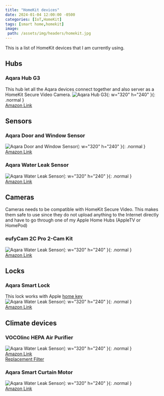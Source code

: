 ```yaml
---
title: "HomeKit devices"
date: 2024-01-04 12:00:00 -0500
categories: [IoT,HomeKit]
tags: [smart home,homekit]
image:
 path: /assets/img/headers/homekit.jpg
---
```


This is a list of HomeKit devices that I am currently using.

## Hubs

### Aqara Hub G3
This hub let all the Aqara devices connect together and also server as a HomeKit Secure Video Camera.
![Aqara Hub G3](/assets/img/aqara_hub_g3.jpg){: w="320" h="240" }{: .normal }<br>
[Amazon Link](https://a.co/d/1IkzZGH)

## Sensors

### Aqara Door and Window Sensor
![Aqara Door and Window Sensor](/assets/img/aqara_sensor.jpg){: w="320" h="240" }{: .normal }<br>
[Amazon Link](https://a.co/d/3GyTw0x)

### Aqara Water Leak Sensor
![Aqara Water Leak Sensor](/assets/img/aqara_leak.jpg){: w="320" h="240" }{: .normal }<br>
[Amazon Link](https://a.co/d/9SX83QP)

## Cameras
Cameras needs to be compatible with HomeKit Secure Video. This makes them safe to use since they do not upload anything to the Internet directly and have to go through one of my Apple Home Hubs (AppleTV or HomePod)

### eufyCam 2C Pro 2-Cam Kit
![Aqara Water Leak Sensor](/assets/img/eufy_2cpro.jpg){: w="320" h="240" }{: .normal }<br>
[Amazon Link](https://a.co/d/bc543kV)

## Locks

### Aqara Smart Lock
This lock works with Apple [home key](https://support.apple.com/en-ca/guide/iphone/iph0dc255875/ios)<br>
![Aqara Water Leak Sensor](/assets/img/aqara_u100.jpg){: w="320" h="240" }{: .normal }<br>
[Amazon Link](https://a.co/d/cYJNNTN)

## Climate devices

### VOCOlinc HEPA Air Purifier
![Aqara Water Leak Sensor](/assets/img/vocolinc_vap1.jpg){: w="320" h="240" }{: .normal }<br>
[Amazon Link](https://a.co/d/8MAL1Pq)<br>
[Replacement Filter](https://a.co/d/c1qXT5W)

### Aqara Smart Curtain Motor
![Aqara Water Leak Sensor](/assets/img/aqara_curtain.jpg){: w="320" h="240" }{: .normal }<br>
[Amazon Link](https://a.co/d/f4a7qWf)